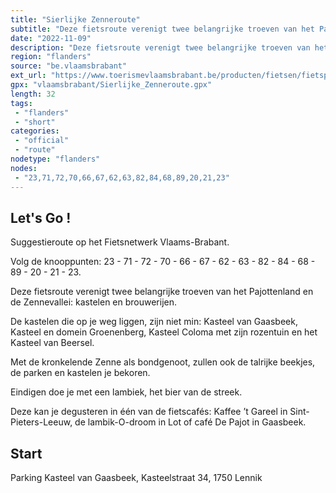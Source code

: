 ```yaml
---
title: "Sierlijke Zenneroute"
subtitle: "Deze fietsroute verenigt twee belangrijke troeven van het Pajottenland en de Zennevallei"
date: "2022-11-09"
description: "Deze fietsroute verenigt twee belangrijke troeven van het Pajottenland en de Zennevallei: kastelen en brouwerijen. Met de kronkelende Zenne als bondgenoot, zullen ook de talrijke beekjes, de parken en kastelen je bekoren. Eindigen doe je met een lambiek, het bier van de streek."
region: "flanders"
source: "be.vlaamsbrabant"
ext_url: "https://www.toerismevlaamsbrabant.be/producten/fietsen/fietsproducten/sierlijke-zenneroute/index.html"
gpx: "vlaamsbrabant/Sierlijke_Zenneroute.gpx"
length: 32
tags:
 - "flanders"
 - "short"
categories:
 - "official"
 - "route"
nodetype: "flanders"
nodes:
 - "23,71,72,70,66,67,62,63,82,84,68,89,20,21,23"
---
```


## Let's Go ! 

Suggestieroute op het Fietsnetwerk Vlaams-Brabant.

Volg de knooppunten: 23 - 71 - 72 - 70 - 66 - 67 - 62 - 63 - 82 - 84 - 68 - 89 - 20 - 21 - 23.

Deze fietsroute verenigt twee belangrijke troeven van het Pajottenland en de Zennevallei: kastelen en brouwerijen.

De kastelen die op je weg liggen, zijn niet min: Kasteel van Gaasbeek, Kasteel en domein Groenenberg, Kasteel Coloma met zijn rozentuin en het Kasteel van Beersel.

Met de kronkelende Zenne als bondgenoot, zullen ook de talrijke beekjes, de parken en kastelen je bekoren.

Eindigen doe je met een lambiek, het bier van de streek.

Deze kan je degusteren in één van de fietscafés: Kaffee ’t Gareel in Sint-Pieters-Leeuw, de lambik-O-droom in Lot of café De Pajot in Gaasbeek.

## Start

Parking Kasteel van Gaasbeek, Kasteelstraat 34, 1750 Lennik
